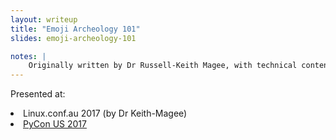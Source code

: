 ```yaml
---
layout: writeup
title: "Emoji Archeology 101"
slides: emoji-archeology-101

notes: | 
    Originally written by Dr Russell-Keith Magee, with technical content support by Katie McLaughlin.
---
```



Presented at:
<li>Linux.conf.au 2017 (by Dr Keith-Magee)</li>
<li><a href="https://youtu.be/tK6ZIf0yYhs?t=39">PyCon US 2017</a></li>